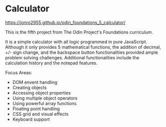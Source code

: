 # Calculator
https://jonro2955.github.io/odin_foundations_5_calculator/ 

This is the fifth project from The Odin Project's Foundations curriculum.

It is a simple calculator with all logic programmed in pure JavaScript. Although it only provides 5 mathematical functions, the addition of decimal, +/- sign change, and the backspace button functionalities provided ample problem solving challenges. Additional functionalities include the calculation history and the notepad features.  

Focus Areas:
- DOM envent handling
- Creating objects
- Accessing object properties
- Using multiple object operators
- Using powerful array functions
- Floating point handling
- CSS grid and visual effects
- Keyboard support





